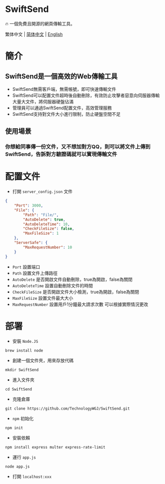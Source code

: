 # SwiftSend

🔥 一個免費且開源的網頁傳輸工具。

繁体中文 | [简体中文](./README_CH.md) | [English](./README.md)

# 簡介
## SwiftSend是一個高效的Web傳輸工具
- SwiftSend無需客戶端，無需帳號，即可快速傳輸文件
- SwiftSend可以配置文件超時後自動刪除，有效防止攻擊者惡意向伺服器傳輸大量大文件，將伺服器硬盤佔滿
- 管理員可以通過SwiftSend配置文件，高效管理服務
- SwiftSend支持對文件大小進行限制，防止硬盤空間不足

## 使用場景
### 你想給同事傳一份文件，又不想加對方QQ，則可以將文件上傳到SwiftSend，告訴對方驗證碼就可以實現傳輸文件

# 配置文件
- 打開 `server_config.json` 文件
```json
{
    "Port": 3000,
    "File": {
        "Path": "File/",
        "AutoDelete": true,
        "AutoDeleteTime": 10,
        "CheckFileSize": false,
        "MaxFileSize": 1
    },
    "ServerSafe": {
        "MaxRequestNumber": 10
    }
}
```
- `Port` 設置端口
- `Path` 設置文件上傳路徑
- `AutoDelete` 是否開啟文件自動刪除，true為開啟，false為關閉
- `AutoDeleteTime` 設置自動刪除文件的時間
- `CheckFileSize` 是否開啟文件大小檢測，true為開啟，false為關閉
- `MaxFileSize` 設置文件最大大小
- `MaxRequestNumber` 設置用戶1分鐘最大請求次數
可以根據實際情況更改

# 部署
- 安裝 `Node.JS`
```shell
brew install node
```
- 創建一個文件夾，用來存放代碼
```shell
mkdir SwiftSend
```
- 進入文件夾
```shell
cd SwiftSend
```
- 克隆倉庫
```shell
git clone https://github.com/TechnologyWGJ/SwiftSend.git
```
- `npm` 初始化
```shell
npm init
```
- 安裝依賴
```shell
npm install express multer express-rate-limit
```
- 運行 `app.js`
```shell
node app.js
```
- 打開 `localhost:xxx`
